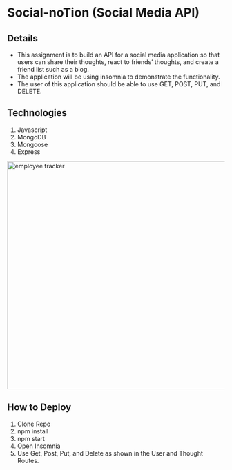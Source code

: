 # Social-noTion (Social Media API)

## Details
* This assignment is to build an API for a social media application so that users can share their thoughts, react to friends’ thoughts, and create a friend list such as a blog.
* The application will be using insomnia to demonstrate the functionality. 
* The user of this application should be able to use GET, POST, PUT, and DELETE.


## Technologies
1. Javascript
2. MongoDB
3. Mongoose
4. Express




<img width="528" alt="employee tracker" src="https://github.com/hngreenberg/Social-noTion/assets/119267074/3f677507-3963-4a9f-9669-7610d14e86a9">



## How to Deploy

1. Clone Repo
2. npm install
3. npm start
4. Open Insomnia
5. Use Get, Post, Put, and Delete as shown in the User and Thought Routes.



